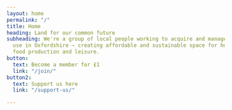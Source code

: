 ```yaml
---
layout: home
permalink: "/"
title: Home
heading: Land for our common future
subheading: We're a group of local people working to acquire and manage land for community
  use in Oxfordshire – creating affordable and sustainable space for housing, work,
  food production and leisure.
button:
  text: Become a member for £1
  link: "/join/"
button2:
  text: Support us here
  link: "/support-us/"

---
```

